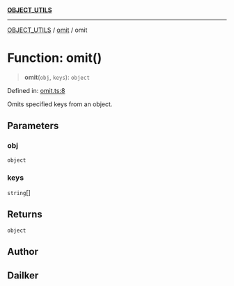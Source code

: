 [**OBJECT_UTILS**](../../README.md)

***

[OBJECT_UTILS](../../README.md) / [omit](../README.md) / omit

# Function: omit()

> **omit**(`obj`, `keys`): `object`

Defined in: [omit.ts:8](https://github.com/dailker/everyutil/blob/db1e809d4c097dd2ba5f952e07c115f09a518c6c/src/object/omit.ts#L8)

Omits specified keys from an object.

## Parameters

### obj

`object`

### keys

`string`[]

## Returns

`object`

## Author

## Dailker
